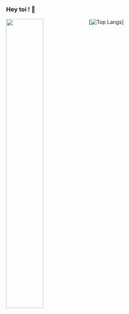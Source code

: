 ### Hey toi ! 👋

<img src="https://github-readme-stats.vercel.app/api?username=stereo18&count_private=true" style="display:flex; float: left; text-align:left;" width="45%">

[![Top Langs](https://github-readme-stats.vercel.app/api/top-langs/?username=stereo18&layout=compact)]
